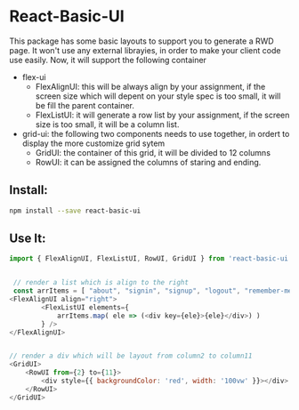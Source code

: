 # React-Basic-UI

This package has some basic layouts to support you to generate a RWD page.
It won't use any external librayies, in order to make your client code use easily.
Now, it will support the following container

  - flex-ui
    - FlexAlignUI: this will be always align by your assignment, if the screen size which will depent on your style spec is too small, it will be fill the parent container.  
    - FlexListUI: it will generate a row list by your assignment, if the screen size is too small, it will be a column list.
  - grid-ui: the following two components needs to use together, in ordert to display the more customize grid sytem
      - GridUI: the container of this grid, it will be divided to 12 columns
      - RowUI: it can be assigned the columns of staring and ending.

## Install:

```sh 
npm install --save react-basic-ui
```

## Use It:

```js
import { FlexAlignUI, FlexListUI, RowUI, GridUI } from 'react-basic-ui'


 // render a list which is align to the right
 const arrItems = [ "about", "signin", "signup", "logout", "remember-me", "happy-ending" ]
<FlexAlignUI align="right">
        <FlexListUI elements={
            arrItems.map( ele => (<div key={ele}>{ele}</div>) )
        } />
</FlexAlignUI>


// render a div which will be layout from column2 to column11
<GridUI>
    <RowUI from={2} to={11}>
        <div style={{ backgroundColor: 'red', width: '100vw' }}></div>
    </RowUI>
</GridUI>
```